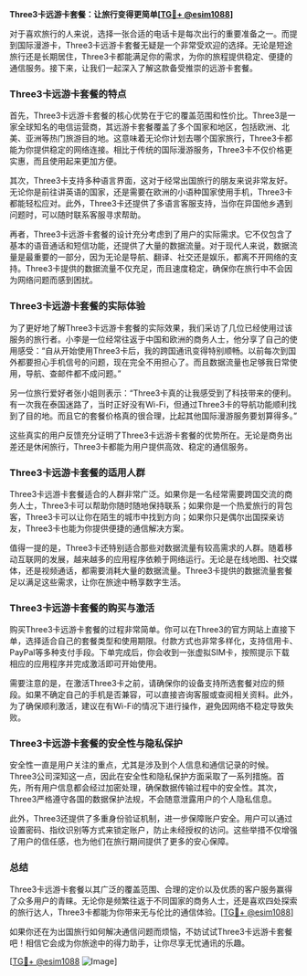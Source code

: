 **Three3卡远游卡套餐：让旅行变得更简单[[TG💪+ @esim1088](https://t.me/s/esim1088)]**

对于喜欢旅行的人来说，选择一张合适的电话卡是每次出行的重要准备之一。而提到国际漫游卡，Three3卡远游卡套餐无疑是一个非常受欢迎的选择。无论是短途旅行还是长期居住，Three3卡都能满足你的需求，为你的旅程提供稳定、便捷的通信服务。接下来，让我们一起深入了解这款备受推崇的远游卡套餐。

### Three3卡远游卡套餐的特点

首先，Three3卡远游卡套餐的核心优势在于它的覆盖范围和性价比。Three3是一家全球知名的电信运营商，其远游卡套餐覆盖了多个国家和地区，包括欧洲、北美、亚洲等热门旅游目的地。这意味着无论你计划去哪个国家旅行，Three3卡都能为你提供稳定的网络连接。相比于传统的国际漫游服务，Three3卡不仅价格更实惠，而且使用起来更加方便。

其次，Three3卡支持多种语言界面，这对于经常出国旅行的朋友来说非常友好。无论你是前往讲英语的国家，还是需要在欧洲的小语种国家使用手机，Three3卡都能轻松应对。此外，Three3卡还提供了多语言客服支持，当你在异国他乡遇到问题时，可以随时联系客服寻求帮助。

再者，Three3卡远游卡套餐的设计充分考虑到了用户的实际需求。它不仅包含了基本的语音通话和短信功能，还提供了大量的数据流量。对于现代人来说，数据流量是最重要的一部分，因为无论是导航、翻译、社交还是娱乐，都离不开网络的支持。Three3卡提供的数据流量不仅充足，而且速度稳定，确保你在旅行中不会因为网络问题而感到困扰。

### Three3卡远游卡套餐的实际体验

为了更好地了解Three3卡远游卡套餐的实际效果，我们采访了几位已经使用过该服务的旅行者。小李是一位经常往返于中国和欧洲的商务人士，他分享了自己的使用感受：“自从开始使用Three3卡后，我的跨国通讯变得特别顺畅。以前每次到国外都要担心手机信号的问题，现在完全不用担心了。而且数据流量也足够我日常使用，导航、查邮件都不成问题。”

另一位旅行爱好者张小姐则表示：“Three3卡真的让我感受到了科技带来的便利。有一次我在泰国迷路了，当时正好没有Wi-Fi，但通过Three3卡的导航功能顺利找到了目的地。而且它的套餐价格真的很合理，比起其他国际漫游服务要划算得多。”

这些真实的用户反馈充分证明了Three3卡远游卡套餐的优势所在。无论是商务出差还是休闲旅行，Three3卡都能为用户提供高效、稳定的通信服务。

### Three3卡远游卡套餐的适用人群

Three3卡远游卡套餐适合的人群非常广泛。如果你是一名经常需要跨国交流的商务人士，Three3卡可以帮助你随时随地保持联系；如果你是一个热爱旅行的背包客，Three3卡可以让你在陌生的城市中找到方向；如果你只是偶尔出国探亲访友，Three3卡也能为你提供便捷的通信解决方案。

值得一提的是，Three3卡还特别适合那些对数据流量有较高需求的人群。随着移动互联网的发展，越来越多的应用程序依赖于网络运行。无论是在线地图、社交媒体，还是视频通话，都需要消耗大量的数据流量。Three3卡提供的数据流量套餐足以满足这些需求，让你在旅途中畅享数字生活。

### Three3卡远游卡套餐的购买与激活

购买Three3卡远游卡套餐的过程非常简单。你可以在Three3的官方网站上直接下单，选择适合自己的套餐类型和使用期限。付款方式也非常多样化，支持信用卡、PayPal等多种支付手段。下单完成后，你会收到一张虚拟SIM卡，按照提示下载相应的应用程序并完成激活即可开始使用。

需要注意的是，在激活Three3卡之前，请确保你的设备支持所选套餐对应的频段。如果不确定自己的手机是否兼容，可以直接咨询客服或查阅相关资料。此外，为了确保顺利激活，建议在有Wi-Fi的情况下进行操作，避免因网络不稳定导致失败。

### Three3卡远游卡套餐的安全性与隐私保护

安全性一直是用户关注的重点，尤其是涉及到个人信息和通信记录的时候。Three3公司深知这一点，因此在安全性和隐私保护方面采取了一系列措施。首先，所有用户信息都会经过加密处理，确保数据传输过程中的安全性。其次，Three3严格遵守各国的数据保护法规，不会随意泄露用户的个人隐私信息。

此外，Three3还提供了多重身份验证机制，进一步保障账户安全。用户可以通过设置密码、指纹识别等方式来锁定账户，防止未经授权的访问。这些举措不仅增强了用户的信任感，也为他们在旅行期间提供了更多的安心保障。

### 总结

Three3卡远游卡套餐以其广泛的覆盖范围、合理的定价以及优质的客户服务赢得了众多用户的青睐。无论你是频繁往返于不同国家的商务人士，还是喜欢四处探索的旅行达人，Three3卡都能为你带来无与伦比的通信体验。[[TG💪+ @esim1088](https://t.me/s/esim1088)]

如果你还在为出国旅行如何解决通信问题而烦恼，不妨试试Three3卡远游卡套餐吧！相信它会成为你旅途中的得力助手，让你尽享无忧通讯的乐趣。

[[TG💪+ @esim1088](https://t.me/s/esim1088) ![Image](https://i.postimg.cc/4NQfJmqS/Snipaste-2025-05-13-00-14-12.png)]